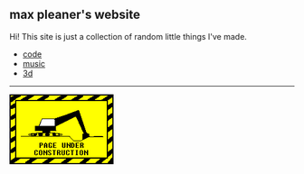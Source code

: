 ## max pleaner's website

Hi! This site is just a collection of random little things I've made.

- [code](./pages/code.md)
- [music](./pages/music.md)
- [3d](./pages/3d.md)

---

![site under construction](./site_under_construction.gif)